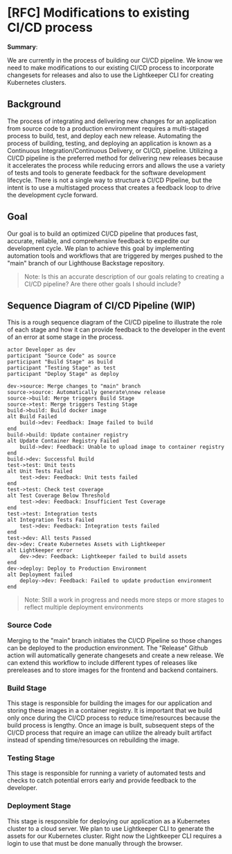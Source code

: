 # [RFC] Modifications to existing CI/CD process

**Summary**: 

We are currently in the process of building our CI/CD pipeline. We know we need to make modifications to our existing CI/CD process to incorporate changesets for releases and also to use the Lightkeeper CLI for creating Kubernetes clusters.

## Background

The process of integrating and delivering new changes for an application from source code to a production environment requires a multi-staged process to build, test, and deploy each new release. Automating the process of building, testing, and deploying an application is known as a Continuous Integration/Continuous Delivery, or CI/CD, pipeline. Utilizing a CI/CD pipeline is the preferred method for delivering new releases because it accelerates the process while reducing errors and allows the use a variety of tests and tools to generate feedback for the software development lifecycle. There is not a single way to structure a CI/CD Pipeline, but the intent is to use a multistaged process that creates a feedback loop to drive the development cycle forward.

## Goal

Our goal is to build an optimized CI/CD pipeline that produces fast, accurate, reliable, and comprehensive feedback to expedite our development cycle. We plan to achieve this goal by implementing automation tools and workflows that are triggered by merges pushed to the "main" branch of our Lighthouse Backstage repository.

> Note: Is this an accurate description of our goals relating to creating a CI/CD pipeline? Are there other goals I should include?

## Sequence Diagram of CI/CD Pipeline (WIP)

This is a rough sequence diagram of the CI/CD pipeline to illustrate the role of each stage and how it can provide feedback to the developer in the event of an error at some stage in the process. 

```plantuml
actor Developer as dev
participant "Source Code" as source
participant "Build Stage" as build
participant "Testing Stage" as test
participant "Deploy Stage" as deploy

dev->source: Merge changes to "main" branch
source->source: Automatically generate\nnew release
source->build: Merge triggers Build Stage
source->test: Merge triggers Testing Stage
build->build: Build docker image
alt Build Failed
    build->dev: Feedback: Image failed to build
end
build->build: Update container registry
alt Update Container Registry Failed
    build->dev: Feedback: Unable to upload image to container registry
end
build->dev: Successful Build
test->test: Unit tests
alt Unit Tests Failed
    test->dev: Feedback: Unit tests failed
end
test->test: Check test coverage
alt Test Coverage Below Threshold
    test->dev: Feedback: Insufficient Test Coverage
end
test->test: Integration tests
alt Integration Tests Failed
    test->dev: Feedback: Integration tests failed
end
test->dev: All tests Passed
dev->dev: Create Kubernetes Assets with Lightkeeper
alt Lightkeeper error
    dev->dev: Feedback: Lightkeeper failed to build assets
end
dev->deploy: Deploy to Production Environment
alt Deployment failed
    deploy->dev: Feedback: Failed to update production environment
end
```

> Note: Still a work in progress and needs more steps or more stages to reflect multiple deployment environments
### Source Code
Merging to the "main" branch initiates the CI/CD Pipeline so those changes can be deployed to the production environment. The "Release" Github action will automatically generate changesets and create a new release. We can extend this workflow to include different types of releases like prereleases and to store images for the frontend and backend containers.
### Build Stage
This stage is responsible for building the images for our application and storing these images in a container registry. It is important that we build only once during the CI/CD process to reduce time/resources because the build process is lengthy. Once an image is built, subsequent steps of the CI/CD process that require an image can utilize the already built artifact instead of spending time/resources on rebuilding the image.
### Testing Stage
This stage is responsible for running a variety of automated tests and checks to catch potential errors early and provide feedback to the developer. 
### Deployment Stage
This stage is responsible for deploying our application as a Kubernetes cluster to a cloud server. We plan to use Lightkeeper CLI to generate the assets for our Kubernetes cluster. Right now the Lightkeeper CLI requires a login to use that must be done manually through the browser.
